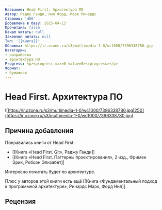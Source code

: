```yaml
---
Название: Head First. Архитектура ПО
Автор: Раджу Ганди, Нил Форд, Марк Ричардс
Страниц: '480'
Добавлена в базу: 2025-04-13
Прочитана: false
Начал читать: null
Закончил читать: null
Тип: '[[Книга]]'
Обложка: https://ir.ozone.ru/s3/multimedia-1-0/wc1000/7396338780.jpg
Категории:
- разработка
- архитектура ПО
Progress: <p><progress max=0 value=0></progress></p>
Формат:
- бумажная
---
```

# Head First. Архитектура ПО

![https://ir.ozone.ru/s3/multimedia-1-0/wc1000/7396338780.jpg|250](https://ir.ozone.ru/s3/multimedia-1-0/wc1000/7396338780.jpg)

## Причина добавления

Понравились книги от Head First:

- [[Книга «Head First. Git», Раджу Ганди]]
- [[Книга «Head First. Паттерны проектирования», 2 изд., Фримен Эрик, Робсон Элизабет]]

Интересно почитать будет по архитектуре.

Плюс у авторов этой книги есть ещё [[Книга «Фундаментальный подход к программной архитектуре», Ричардс Марк, Форд Нил]].

## Рецензия